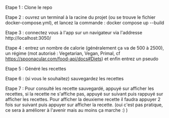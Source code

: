 Etape 1 : Clone le repo

Etape 2 : ouvrez un terminal à la racine du projet (ou se trouve le fichier docker-compose.yml), et lancez la commande : docker compose up --build

Etape 3 : connectez vous à l'app sur un navigateur via l'addresse http://localhost:3050/

Etape 4 : entrez un nombre de calorie (généralement ça va de 500 à 2500), un régime (mot autorisé : Vegetarian, Vegan, Primal, cf https://spoonacular.com/food-api/docs#Diets) et enfin entrez un pseudo

Etape 5 : Généré les recettes

Etape 6 : (si vous le souhaitez) sauvegardez les recettes

Etape 7 : Pour consulté les recette sauvegardé, appuyé sur afficher les recettes, si la recette ne s'affiche pas, appuyé sur suivant puis rappuyé sur afficher les recettes. Pour afficher la deuxieme recette il faudra appuyer 2 fois sur suivant puis appuyer sur afficher la recette. (oui c'est pas pratique, ce sera à améliorer à l'avenir mais au moins ça marche :) )
